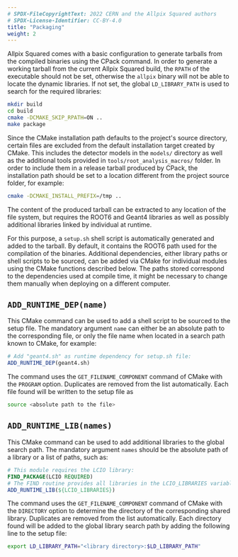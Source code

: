 ```yaml
---
# SPDX-FileCopyrightText: 2022 CERN and the Allpix Squared authors
# SPDX-License-Identifier: CC-BY-4.0
title: "Packaging"
weight: 2
---
```


Allpix Squared comes with a basic configuration to generate tarballs from the compiled binaries using the CPack command. In
order to generate a working tarball from the current Allpix Squared build, the `RPATH` of the executable should not be set,
otherwise the `allpix` binary will not be able to locate the dynamic libraries. If not set, the global `LD_LIBRARY_PATH` is
used to search for the required libraries:

```sh
mkdir build
cd build
cmake -DCMAKE_SKIP_RPATH=ON ..
make package
```

Since the CMake installation path defaults to the project's source directory, certain files are excluded from the default
installation target created by CMake. This includes the detector models in the `models/` directory as well as the additional
tools provided in `tools/root_analysis_macros/` folder. In order to include them in a release tarball produced by CPack, the
installation path should be set to a location different from the project source folder, for example:

```sh
cmake -DCMAKE_INSTALL_PREFIX=/tmp ..
```

The content of the produced tarball can be extracted to any location of the file system, but requires the ROOT6 and Geant4
libraries as well as possibly additional libraries linked by individual at runtime.

For this purpose, a `setup.sh` shell script is automatically generated and added to the tarball. By default, it contains the
ROOT6 path used for the compilation of the binaries. Additional dependencies, either library paths or shell scripts to be
sourced, can be added via CMake for individual modules using the CMake functions described below. The paths stored correspond
to the dependencies used at compile time, it might be necessary to change them manually when deploying on a different
computer.

## `ADD_RUNTIME_DEP(name)`

This CMake command can be used to add a shell script to be sourced to the setup file. The mandatory argument `name` can
either be an absolute path to the corresponding file, or only the file name when located in a search path known to CMake, for
example:

```cmake
# Add "geant4.sh" as runtime dependency for setup.sh file:
ADD_RUNTIME_DEP(geant4.sh)
```

The command uses the `GET_FILENAME_COMPONENT` command of CMake with the `PROGRAM` option. Duplicates are removed from the
list automatically. Each file found will be written to the setup file as

```sh
source <absolute path to the file>
```

## `ADD_RUNTIME_LIB(names)`

This CMake command can be used to add additional libraries to the global search path. The mandatory argument `names` should
be the absolute path of a library or a list of paths, such as:

```cmake
# This module requires the LCIO library:
FIND_PACKAGE(LCIO REQUIRED)
# The FIND routine provides all libraries in the LCIO_LIBRARIES variable:
ADD_RUNTIME_LIB(${LCIO_LIBRARIES})
```

The command uses the `GET_FILENAME_COMPONENT` command of CMake with the `DIRECTORY` option to determine the directory of the
corresponding shared library. Duplicates are removed from the list automatically. Each directory found will be added to the
global library search path by adding the following line to the setup file:

```sh
export LD_LIBRARY_PATH="<library directory>:$LD_LIBRARY_PATH"
```
